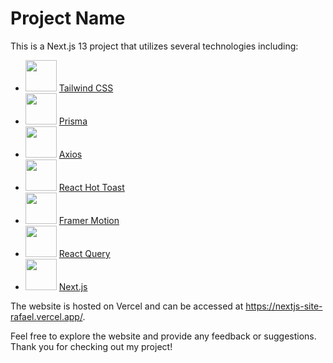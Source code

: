 # Project Name

This is a Next.js 13 project that utilizes several technologies including:

- <img src="https://upload.wikimedia.org/wikipedia/commons/d/d5/Tailwind_CSS_Logo.svg" width="50" height="50"> [Tailwind CSS](https://tailwindcss.com)
- <img src="https://creazilla-store.fra1.digitaloceanspaces.com/icons/3256965/file-type-prisma-icon-md.png" width="50" height="50"> [Prisma](https://www.prisma.io)
- <img src="https://axios-http.com/assets/logo.svg" width="50" height="50"> [Axios](https://axios-http.com/)
- <img src="https://i.ibb.co/JvtmJs0/hottoast.png" width="50" height="50"> [React Hot Toast](https://react-hot-toast.com/)
- <img src="https://i.ibb.co/jGHVC6S/framemotion.png" width="50" height="50"> [Framer Motion](https://www.framer.com/motion/)
- <img src="https://i.ibb.co/rp33hqc/React-Query.png" width="50" height="50"> [React Query](https://react-query-v3.tanstack.com/)
- <img src="https://i.ibb.co/6tsW00w/next.png" width="50" height="50"> [Next.js](https://nextjs.org/)

The website is hosted on Vercel and can be accessed at https://nextjs-site-rafael.vercel.app/. 

Feel free to explore the website and provide any feedback or suggestions. Thank you for checking out my project!
